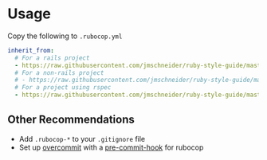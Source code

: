 # Usage

Copy the following to `.rubocop.yml`
```yaml
inherit_from:
  # For a rails project
  - https://raw.githubusercontent.com/jmschneider/ruby-style-guide/master/rails.yml
  # For a non-rails project
  # - https://raw.githubusercontent.com/jmschneider/ruby-style-guide/master/ruby.yml
  # For a project using rspec
  - https://raw.githubusercontent.com/jmschneider/ruby-style-guide/master/rspec.yml 
```

## Other Recommendations

- Add `.rubocop-*` to your `.gitignore` file
- Set up [overcommit](https://github.com/brigade/overcommit) with a [pre-commit-hook](http://rubocop.readthedocs.io/en/latest/integration_with_other_tools/#git-pre-commit-hook-integration) for rubocop